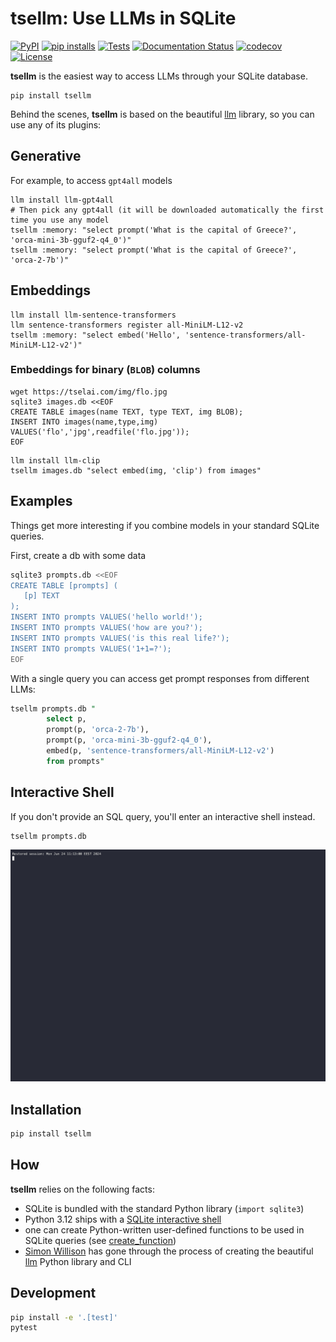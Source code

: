 # tsellm: Use LLMs in SQLite

[![PyPI](https://img.shields.io/pypi/v/tsellm.svg)](https://pypi.org/project/tsellm/)
[![pip installs](https://img.shields.io/pypi/dm/tsellm?label=pip%20installs)](https://pypi.org/project/tsellm/)
[![Tests](https://github.com/Florents-Tselai/tsellm/workflows/Test/badge.svg)](https://github.com/Florents-Tselai/tsellm/actions?query=workflow%3ATest)
[![Documentation Status](https://readthedocs.org/projects/tsellm/badge/?version=stable)](http://tsellm.tselai.com/en/stable/?badge=stable)
[![codecov](https://codecov.io/gh/Florents-Tselai/tsellm/branch/main/graph/badge.svg)](https://codecov.io/gh/Florents-Tselai/tsellm)
[![License](https://img.shields.io/badge/BSD%20license-blue.svg)](https://github.com/Florents-Tselai/tsellm/blob/main/LICENSE)

**tsellm** is the easiest way to access LLMs through your SQLite database.

```shell
pip install tsellm
```

Behind the scenes, **tsellm** is based on the beautiful [llm](https://llm.datasette.io) library,
so you can use any of its plugins:

## Generative

For example, to access `gpt4all` models

```shell
llm install llm-gpt4all
# Then pick any gpt4all (it will be downloaded automatically the first time you use any model
tsellm :memory: "select prompt('What is the capital of Greece?', 'orca-mini-3b-gguf2-q4_0')"
tsellm :memory: "select prompt('What is the capital of Greece?', 'orca-2-7b')"
```

## Embeddings

```shell
llm install llm-sentence-transformers
llm sentence-transformers register all-MiniLM-L12-v2
tsellm :memory: "select embed('Hello', 'sentence-transformers/all-MiniLM-L12-v2')"
```

### Embeddings for binary (`BLOB`) columns

```shell
wget https://tselai.com/img/flo.jpg
sqlite3 images.db <<EOF
CREATE TABLE images(name TEXT, type TEXT, img BLOB);
INSERT INTO images(name,type,img) VALUES('flo','jpg',readfile('flo.jpg'));
EOF
```

```shell
llm install llm-clip
tsellm images.db "select embed(img, 'clip') from images"
```

## Examples

Things get more interesting if you
combine models in your standard SQLite queries.

First, create a db with some data

```bash
sqlite3 prompts.db <<EOF
CREATE TABLE [prompts] (
   [p] TEXT
);
INSERT INTO prompts VALUES('hello world!');
INSERT INTO prompts VALUES('how are you?');
INSERT INTO prompts VALUES('is this real life?');
INSERT INTO prompts VALUES('1+1=?');
EOF
```

With a single query you can access get prompt 
responses from different LLMs:

```sql
tsellm prompts.db "
        select p,
        prompt(p, 'orca-2-7b'),
        prompt(p, 'orca-mini-3b-gguf2-q4_0'),
        embed(p, 'sentence-transformers/all-MiniLM-L12-v2') 
        from prompts"
```

## Interactive Shell

If you don't provide an SQL query,
you'll enter an interactive shell instead.

```shell
tsellm prompts.db
```

![til](./tsellm-demo.gif)

## Installation

```bash
pip install tsellm
```

## How

**tsellm** relies on the following facts:

* SQLite is bundled with the standard Python library (`import sqlite3`)
* Python 3.12 ships with a [SQLite interactive shell](https://docs.python.org/3/library/sqlite3.html#command-line-interface)
* one can create Python-written user-defined functions to be used in SQLite 
  queries (see [create_function](https://github.com/simonw/llm))
* [Simon Willison](https://github.com/simonw/) has gone through the process of 
  creating the beautiful [llm](https://github.com/simonw/llm) Python 
  library and CLI

## Development

```bash
pip install -e '.[test]'
pytest
```


